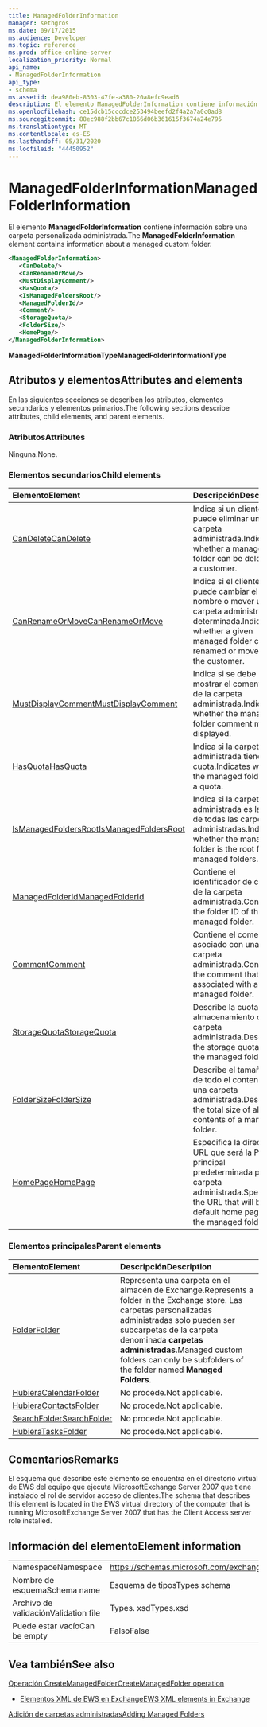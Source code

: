 ```yaml
---
title: ManagedFolderInformation
manager: sethgros
ms.date: 09/17/2015
ms.audience: Developer
ms.topic: reference
ms.prod: office-online-server
localization_priority: Normal
api_name:
- ManagedFolderInformation
api_type:
- schema
ms.assetid: dea980eb-8303-47fe-a380-20a8efc9ead6
description: El elemento ManagedFolderInformation contiene información sobre una carpeta personalizada administrada.
ms.openlocfilehash: ce15dcb15cccdce253494beefd2f4a2a7a0c0ad8
ms.sourcegitcommit: 88ec988f2bb67c1866d06b361615f3674a24e795
ms.translationtype: MT
ms.contentlocale: es-ES
ms.lasthandoff: 05/31/2020
ms.locfileid: "44450952"
---
```

# <a name="managedfolderinformation"></a><span data-ttu-id="f3e39-103">ManagedFolderInformation</span><span class="sxs-lookup"><span data-stu-id="f3e39-103">ManagedFolderInformation</span></span>

<span data-ttu-id="f3e39-104">El elemento **ManagedFolderInformation** contiene información sobre una carpeta personalizada administrada.</span><span class="sxs-lookup"><span data-stu-id="f3e39-104">The **ManagedFolderInformation** element contains information about a managed custom folder.</span></span> 
  
```xml
<ManagedFolderInformation>
   <CanDelete/>
   <CanRenameOrMove/>
   <MustDisplayComment/>
   <HasQuota/>
   <IsManagedFoldersRoot/>
   <ManagedFolderId/>
   <Comment/>
   <StorageQuota/>
   <FolderSize/>
   <HomePage/>
</ManagedFolderInformation>
```

 <span data-ttu-id="f3e39-105">**ManagedFolderInformationType**</span><span class="sxs-lookup"><span data-stu-id="f3e39-105">**ManagedFolderInformationType**</span></span>
## <a name="attributes-and-elements"></a><span data-ttu-id="f3e39-106">Atributos y elementos</span><span class="sxs-lookup"><span data-stu-id="f3e39-106">Attributes and elements</span></span>

<span data-ttu-id="f3e39-107">En las siguientes secciones se describen los atributos, elementos secundarios y elementos primarios.</span><span class="sxs-lookup"><span data-stu-id="f3e39-107">The following sections describe attributes, child elements, and parent elements.</span></span>
  
### <a name="attributes"></a><span data-ttu-id="f3e39-108">Atributos</span><span class="sxs-lookup"><span data-stu-id="f3e39-108">Attributes</span></span>

<span data-ttu-id="f3e39-109">Ninguna.</span><span class="sxs-lookup"><span data-stu-id="f3e39-109">None.</span></span>
  
### <a name="child-elements"></a><span data-ttu-id="f3e39-110">Elementos secundarios</span><span class="sxs-lookup"><span data-stu-id="f3e39-110">Child elements</span></span>

|<span data-ttu-id="f3e39-111">**Elemento**</span><span class="sxs-lookup"><span data-stu-id="f3e39-111">**Element**</span></span>|<span data-ttu-id="f3e39-112">**Descripción**</span><span class="sxs-lookup"><span data-stu-id="f3e39-112">**Description**</span></span>|
|:-----|:-----|
|[<span data-ttu-id="f3e39-113">CanDelete</span><span class="sxs-lookup"><span data-stu-id="f3e39-113">CanDelete</span></span>](candelete.md) <br/> |<span data-ttu-id="f3e39-114">Indica si un cliente puede eliminar una carpeta administrada.</span><span class="sxs-lookup"><span data-stu-id="f3e39-114">Indicates whether a managed folder can be deleted by a customer.</span></span>  <br/> |
|[<span data-ttu-id="f3e39-115">CanRenameOrMove</span><span class="sxs-lookup"><span data-stu-id="f3e39-115">CanRenameOrMove</span></span>](canrenameormove.md) <br/> |<span data-ttu-id="f3e39-116">Indica si el cliente puede cambiar el nombre o mover una carpeta administrada determinada.</span><span class="sxs-lookup"><span data-stu-id="f3e39-116">Indicates whether a given managed folder can be renamed or moved by the customer.</span></span>  <br/> |
|[<span data-ttu-id="f3e39-117">MustDisplayComment</span><span class="sxs-lookup"><span data-stu-id="f3e39-117">MustDisplayComment</span></span>](mustdisplaycomment.md) <br/> |<span data-ttu-id="f3e39-118">Indica si se debe mostrar el comentario de la carpeta administrada.</span><span class="sxs-lookup"><span data-stu-id="f3e39-118">Indicates whether the managed folder comment must be displayed.</span></span>  <br/> |
|[<span data-ttu-id="f3e39-119">HasQuota</span><span class="sxs-lookup"><span data-stu-id="f3e39-119">HasQuota</span></span>](hasquota.md) <br/> |<span data-ttu-id="f3e39-120">Indica si la carpeta administrada tiene una cuota.</span><span class="sxs-lookup"><span data-stu-id="f3e39-120">Indicates whether the managed folder has a quota.</span></span>  <br/> |
|[<span data-ttu-id="f3e39-121">IsManagedFoldersRoot</span><span class="sxs-lookup"><span data-stu-id="f3e39-121">IsManagedFoldersRoot</span></span>](ismanagedfoldersroot.md) <br/> |<span data-ttu-id="f3e39-122">Indica si la carpeta administrada es la raíz de todas las carpetas administradas.</span><span class="sxs-lookup"><span data-stu-id="f3e39-122">Indicates whether the managed folder is the root for all managed folders.</span></span>  <br/> |
|[<span data-ttu-id="f3e39-123">ManagedFolderId</span><span class="sxs-lookup"><span data-stu-id="f3e39-123">ManagedFolderId</span></span>](managedfolderid.md) <br/> |<span data-ttu-id="f3e39-124">Contiene el identificador de carpeta de la carpeta administrada.</span><span class="sxs-lookup"><span data-stu-id="f3e39-124">Contains the folder ID of the managed folder.</span></span>  <br/> |
|[<span data-ttu-id="f3e39-125">Comment</span><span class="sxs-lookup"><span data-stu-id="f3e39-125">Comment</span></span>](comment.md) <br/> |<span data-ttu-id="f3e39-126">Contiene el comentario asociado con una carpeta administrada.</span><span class="sxs-lookup"><span data-stu-id="f3e39-126">Contains the comment that is associated with a managed folder.</span></span>  <br/> |
|[<span data-ttu-id="f3e39-127">StorageQuota</span><span class="sxs-lookup"><span data-stu-id="f3e39-127">StorageQuota</span></span>](storagequota.md) <br/> |<span data-ttu-id="f3e39-128">Describe la cuota de almacenamiento de la carpeta administrada.</span><span class="sxs-lookup"><span data-stu-id="f3e39-128">Describes the storage quota for the managed folder.</span></span>  <br/> |
|[<span data-ttu-id="f3e39-129">FolderSize</span><span class="sxs-lookup"><span data-stu-id="f3e39-129">FolderSize</span></span>](foldersize.md) <br/> |<span data-ttu-id="f3e39-130">Describe el tamaño total de todo el contenido de una carpeta administrada.</span><span class="sxs-lookup"><span data-stu-id="f3e39-130">Describes the total size of all the contents of a managed folder.</span></span>  <br/> |
|[<span data-ttu-id="f3e39-131">HomePage</span><span class="sxs-lookup"><span data-stu-id="f3e39-131">HomePage</span></span>](homepage.md) <br/> |<span data-ttu-id="f3e39-132">Especifica la dirección URL que será la Página principal predeterminada para la carpeta administrada.</span><span class="sxs-lookup"><span data-stu-id="f3e39-132">Specifies the URL that will be the default home page for the managed folder.</span></span>  <br/> |
   
### <a name="parent-elements"></a><span data-ttu-id="f3e39-133">Elementos principales</span><span class="sxs-lookup"><span data-stu-id="f3e39-133">Parent elements</span></span>

|<span data-ttu-id="f3e39-134">**Elemento**</span><span class="sxs-lookup"><span data-stu-id="f3e39-134">**Element**</span></span>|<span data-ttu-id="f3e39-135">**Descripción**</span><span class="sxs-lookup"><span data-stu-id="f3e39-135">**Description**</span></span>|
|:-----|:-----|
|[<span data-ttu-id="f3e39-136">Folder</span><span class="sxs-lookup"><span data-stu-id="f3e39-136">Folder</span></span>](folder.md) <br/> |<span data-ttu-id="f3e39-137">Representa una carpeta en el almacén de Exchange.</span><span class="sxs-lookup"><span data-stu-id="f3e39-137">Represents a folder in the Exchange store.</span></span> <span data-ttu-id="f3e39-138">Las carpetas personalizadas administradas solo pueden ser subcarpetas de la carpeta denominada **carpetas administradas**.</span><span class="sxs-lookup"><span data-stu-id="f3e39-138">Managed custom folders can only be subfolders of the folder named **Managed Folders**.</span></span>  <br/> |
|[<span data-ttu-id="f3e39-139">Hubiera</span><span class="sxs-lookup"><span data-stu-id="f3e39-139">CalendarFolder</span></span>](calendarfolder.md) <br/> |<span data-ttu-id="f3e39-140">No procede.</span><span class="sxs-lookup"><span data-stu-id="f3e39-140">Not applicable.</span></span>  <br/> |
|[<span data-ttu-id="f3e39-141">Hubiera</span><span class="sxs-lookup"><span data-stu-id="f3e39-141">ContactsFolder</span></span>](contactsfolder.md) <br/> |<span data-ttu-id="f3e39-142">No procede.</span><span class="sxs-lookup"><span data-stu-id="f3e39-142">Not applicable.</span></span>  <br/> |
|[<span data-ttu-id="f3e39-143">SearchFolder</span><span class="sxs-lookup"><span data-stu-id="f3e39-143">SearchFolder</span></span>](searchfolder.md) <br/> |<span data-ttu-id="f3e39-144">No procede.</span><span class="sxs-lookup"><span data-stu-id="f3e39-144">Not applicable.</span></span>  <br/> |
|[<span data-ttu-id="f3e39-145">Hubiera</span><span class="sxs-lookup"><span data-stu-id="f3e39-145">TasksFolder</span></span>](tasksfolder.md) <br/> |<span data-ttu-id="f3e39-146">No procede.</span><span class="sxs-lookup"><span data-stu-id="f3e39-146">Not applicable.</span></span>  <br/> |
   
## <a name="remarks"></a><span data-ttu-id="f3e39-147">Comentarios</span><span class="sxs-lookup"><span data-stu-id="f3e39-147">Remarks</span></span>

<span data-ttu-id="f3e39-148">El esquema que describe este elemento se encuentra en el directorio virtual de EWS del equipo que ejecuta MicrosoftExchange Server 2007 que tiene instalado el rol de servidor acceso de clientes.</span><span class="sxs-lookup"><span data-stu-id="f3e39-148">The schema that describes this element is located in the EWS virtual directory of the computer that is running MicrosoftExchange Server 2007 that has the Client Access server role installed.</span></span>
  
## <a name="element-information"></a><span data-ttu-id="f3e39-149">Información del elemento</span><span class="sxs-lookup"><span data-stu-id="f3e39-149">Element information</span></span>

|||
|:-----|:-----|
|<span data-ttu-id="f3e39-150">Namespace</span><span class="sxs-lookup"><span data-stu-id="f3e39-150">Namespace</span></span>  <br/> |https://schemas.microsoft.com/exchange/services/2006/types  <br/> |
|<span data-ttu-id="f3e39-151">Nombre de esquema</span><span class="sxs-lookup"><span data-stu-id="f3e39-151">Schema name</span></span>  <br/> |<span data-ttu-id="f3e39-152">Esquema de tipos</span><span class="sxs-lookup"><span data-stu-id="f3e39-152">Types schema</span></span>  <br/> |
|<span data-ttu-id="f3e39-153">Archivo de validación</span><span class="sxs-lookup"><span data-stu-id="f3e39-153">Validation file</span></span>  <br/> |<span data-ttu-id="f3e39-154">Types. xsd</span><span class="sxs-lookup"><span data-stu-id="f3e39-154">Types.xsd</span></span>  <br/> |
|<span data-ttu-id="f3e39-155">Puede estar vacío</span><span class="sxs-lookup"><span data-stu-id="f3e39-155">Can be empty</span></span>  <br/> |<span data-ttu-id="f3e39-156">Falso</span><span class="sxs-lookup"><span data-stu-id="f3e39-156">False</span></span>  <br/> |
   
## <a name="see-also"></a><span data-ttu-id="f3e39-157">Vea también</span><span class="sxs-lookup"><span data-stu-id="f3e39-157">See also</span></span>



[<span data-ttu-id="f3e39-158">Operación CreateManagedFolder</span><span class="sxs-lookup"><span data-stu-id="f3e39-158">CreateManagedFolder operation</span></span>](createmanagedfolder-operation.md)


- [<span data-ttu-id="f3e39-159">Elementos XML de EWS en Exchange</span><span class="sxs-lookup"><span data-stu-id="f3e39-159">EWS XML elements in Exchange</span></span>](ews-xml-elements-in-exchange.md)


[<span data-ttu-id="f3e39-160">Adición de carpetas administradas</span><span class="sxs-lookup"><span data-stu-id="f3e39-160">Adding Managed Folders</span></span>](https://msdn.microsoft.com/library/846658c6-7043-40fb-8439-19f97c2a967f%28Office.15%29.aspx)

